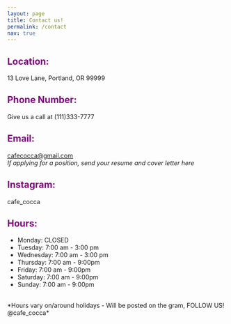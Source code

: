 ```yaml
---
layout: page
title: Contact us!
permalink: /contact
nav: true
---
```


## <span style="color:purple">Location:</span>
13 Love Lane, Portland, OR 99999
## <span style="color:purple">Phone Number:</span>
Give us a call at (111)333-7777
## <span style="color:purple">Email:</span>
cafecocca@gmail.com
<br>
*If applying for a position, send your resume and cover letter here*
## <span style="color:purple">Instagram:</span>
cafe_cocca

## <span style="color:purple">Hours:</span>
- Monday: CLOSED
- Tuesday: 7:00 am - 3:00 pm
- Wednesday: 7:00 am - 3:00 pm
- Thursday: 7:00 am - 9:00pm
- Friday: 7:00 am - 9:00pm
- Saturday: 7:00 am - 9:00pm
- Sunday: 7:00 am - 9:00pm
<br>
*Hours vary on/around holidays - Will be posted on the gram, FOLLOW US! @cafe_cocca*
